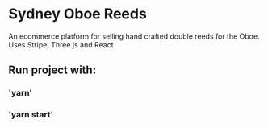 # Sydney Oboe Reeds

An ecommerce platform for selling hand crafted double reeds for the Oboe.
Uses Stripe, Three.js and React

## Run project with:

### 'yarn'

### 'yarn start'
